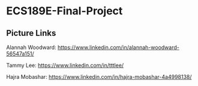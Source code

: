 # ECS189E-Final-Project

## Picture Links
Alannah Woodward: https://www.linkedin.com/in/alannah-woodward-56547a151/

Tammy Lee: https://www.linkedin.com/in/tttlee/  

Hajra Mobashar: https://www.linkedin.com/in/hajra-mobashar-4a4998138/  
